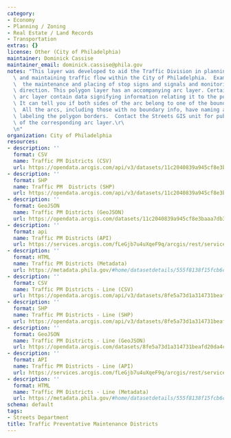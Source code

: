 ```yaml
---
category:
- Economy
- Planning / Zoning
- Real Estate / Land Records
- Transportation
extras: {}
license: Other (City of Philadelphia)
maintainer: Dominick Cassise
maintainer_email: dominick.cassise@phila.gov
notes: "This layer was developed to aid the Traffic Division in planning, organizing,\
  \ and maintaining traffic flow within the City of Philadelphia.  Examples include:\
  \  the maintenance and placing of stop signs and signals and monitoring street travel\
  \ direction. This polygon layer has an accompanying arc layer. Certain arcs in the\
  \ arc layer contain data signifying information relating it to the polygon layer.\
  \ It can tell you if both sides of the arc belong to one of the bounding polygons.\
  \  All the arcs, including those with no boundary info, have naming attributes for\
  \ labeling the polygon borders.  Contact the Streets GIS unit for public consumption\
  \ of the corresponding arc layer.\r\
  \n"
organization: City of Philadelphia
resources:
- description: ''
  format: CSV
  name: Traffic PM Districts (CSV)
  url: https://opendata.arcgis.com/api/v3/datasets/11c2040839a945cf8e3baaa7db35029f_0/downloads/data?format=csv&spatialRefId=4326
- description: ''
  format: SHP
  name: Traffic PM  Districts (SHP)
  url: https://opendata.arcgis.com/api/v3/datasets/11c2040839a945cf8e3baaa7db35029f_0/downloads/data?format=shp&spatialRefId=4326
- description: ''
  format: GeoJSON
  name: Traffic PM Districts (GeoJSON)
  url: https://opendata.arcgis.com/datasets/11c2040839a945cf8e3baaa7db35029f_0.geojson
- description: ''
  format: api
  name: Traffic PM Districts (API)
  url: https://services.arcgis.com/fLeGjb7u4uXqeF9q/arcgis/rest/services/Traf_PM_Dist/FeatureServer/0/query?outFields=*&where=1%3D1
- description: ''
  format: HTML
  name: Traffic PM Districts (Metadata)
  url: https://metadata.phila.gov/#home/datasetdetails/555f8138f15fcb6c6ed4414a/representationdetails/5571b1c8e4fb1d91393c21af/
- description: ''
  format: CSV
  name: Traffic PM Districts - Line (CSV)
  url: https://opendata.arcgis.com/api/v3/datasets/8fe5a73d1a314731beafd20da4c530b4_0/downloads/data?format=csv&spatialRefId=4326
- description: ''
  format: SHP
  name: Traffic PM Districts - Line (SHP)
  url: https://opendata.arcgis.com/api/v3/datasets/8fe5a73d1a314731beafd20da4c530b4_0/downloads/data?format=shp&spatialRefId=4326
- description: ''
  format: GeoJSON
  name: Traffic PM Districts - Line (GeoJSON)
  url: https://opendata.arcgis.com/datasets/8fe5a73d1a314731beafd20da4c530b4_0.geojson
- description: ''
  format: API
  name: Traffic PM Districts - Line (API)
  url: https://services.arcgis.com/fLeGjb7u4uXqeF9q/arcgis/rest/services/Traf_PM_Dist_arc/FeatureServer/0/query?outFields=*&where=1%3D1
- description: ''
  format: HTML
  name: Traffic PM Districts - Line (Metadata)
  url: https://metadata.phila.gov/#home/datasetdetails/555f8138f15fcb6c6ed4414a/representationdetails/5571b1c8e4fb1d91393c21ac/
schema: default
tags:
- Streets Department
title: Traffic Preventative Maintenance Districts
---
```

